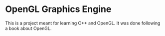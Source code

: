 # OpenGL Graphics Engine
This is a project meant for learning C++ and OpenGL. It was done following a book about OpenGL.
